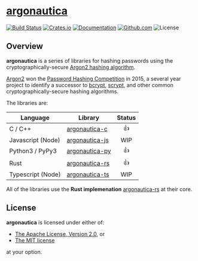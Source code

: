 # [argonautica](https://en.wikipedia.org/wiki/Argonautica)

[![Build Status](https://travis-ci.org/bcmyers/argonautica.svg?branch=master)](https://travis-ci.org/bcmyers/argonautica)
[![Crates.io](https://img.shields.io/crates/v/argonautica.svg)](https://crates.io/crates/argonautica)
[![Documentation](https://docs.rs/argonautica/badge.svg)](https://docs.rs/argonautica/)
[![Github.com](https://img.shields.io/badge/github-bcmyers%2Fargonautica-blue.svg)](http://www.github.com/bcmyers/argonautica)
![License](https://img.shields.io/crates/l/argonautica.svg)

## Overview

<b>argonautica</b> is a series of libraries for hashing passwords using the cryptographically-secure
[Argon2 hashing algorithm](https://tools.ietf.org/html/draft-irtf-cfrg-argon2-03).

[Argon2](<(https://tools.ietf.org/html/draft-irtf-cfrg-argon2-03)>) won the
[Password Hashing Competition](https://password-hashing.net/) in 2015, a several
year project to identify a successor to [bcrypt](https://en.wikipedia.org/wiki/Bcrypt),
[scrypt](https://en.wikipedia.org/wiki/Scrypt), and other common cryptographically-secure
hashing algorithms.

The libraries are:

| Language          | Library                                                                             | Status |
| ----------------- | ----------------------------------------------------------------------------------- | :----: |
| C / C++           | [argonautica-c](https://github.com/bcmyers/argonautica/tree/master/argonautica-c)   |   👍   |
| Javascript (Node) | [argonautica-js](https://github.com/bcmyers/argonautica/tree/master/argonautica-js) |  WIP   |
| Python3 / PyPy3   | [argonautica-py](https://github.com/bcmyers/argonautica/tree/master/argonautica-py) |   👍   |
| Rust              | [argonautica-rs](https://github.com/bcmyers/argonautica/tree/master/argonautica-rs) |   👍   |
| Typescript (Node) | [argonautica-ts](https://github.com/bcmyers/argonautica/tree/master/argonautica-ts) |  WIP   |

All of the libraries use the <b>Rust implemenation</b> [argonautica-rs](https://github.com/bcmyers/argonautica/tree/master/argonautica-rs) at their core.

## License

<b>argonautica</b> is licensed under either of:

- [The Apache License, Version 2.0](http://www.apache.org/licenses/LICENSE-2.0), or
- [The MIT license](http://opensource.org/licenses/MIT)

at your option.
